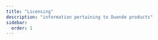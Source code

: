 ```yaml
---
title: "Licensing"
description: "information pertaining to Duende products"
sidebar:
  order: 1
---
```


